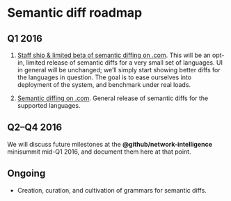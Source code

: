 # Semantic diff roadmap

## Q1 2016

1. [Staff ship & limited beta of semantic diffing on .com](https://github.com/github/semantic-diff/milestones/Staff%20Ship). This will be an opt-in, limited release of semantic diffs for a very small set of languages. UI in general will be unchanged; we’ll simply start showing better diffs for the languages in question. The goal is to ease ourselves into deployment of the system, and benchmark under real loads.

2. [Semantic diffing on .com](https://github.com/github/semantic-diff/milestones/Dot%20Calm). General release of semantic diffs for the supported languages.


## Q2–Q4 2016

We will discuss future milestones at the **@github/network-intelligence** minisummit mid-Q1 2016, and document them here at that point.
 

## Ongoing

- Creation, curation, and cultivation of grammars for semantic diffs.
